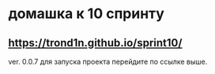 # домашка к 10 спринту
## https://trond1n.github.io/sprint10/
ver. 0.0.7
для запуска проекта перейдите по ссылке выше. 